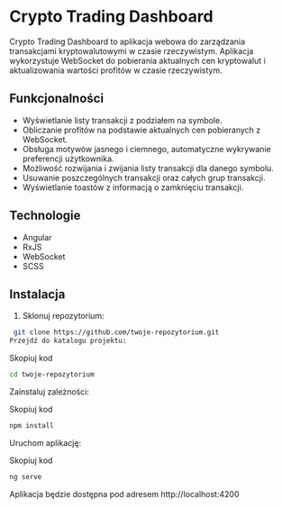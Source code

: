 # Crypto Trading Dashboard

Crypto Trading Dashboard to aplikacja webowa do zarządzania transakcjami kryptowalutowymi w czasie rzeczywistym. Aplikacja wykorzystuje WebSocket do pobierania aktualnych cen kryptowalut i aktualizowania wartości profitów w czasie rzeczywistym.

## Funkcjonalności

- Wyświetlanie listy transakcji z podziałem na symbole.
- Obliczanie profitów na podstawie aktualnych cen pobieranych z WebSocket.
- Obsługa motywów jasnego i ciemnego, automatyczne wykrywanie preferencji użytkownika.
- Możliwość rozwijania i zwijania listy transakcji dla danego symbolu.
- Usuwanie poszczególnych transakcji oraz całych grup transakcji.
- Wyświetlanie toastów z informacją o zamknięciu transakcji.

## Technologie

- Angular
- RxJS
- WebSocket
- SCSS

## Instalacja

1. Sklonuj repozytorium:

```sh
 git clone https://github.com/twoje-repozytorium.git
Przejdź do katalogu projektu:
```

Skopiuj kod

```sh
cd twoje-repozytorium
```

Zainstaluj zależności:

Skopiuj kod

```sh
npm install
```

Uruchom aplikację:

Skopiuj kod

```sh
ng serve
```

Aplikacja będzie dostępna pod adresem http://localhost:4200
